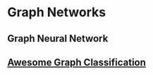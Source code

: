 # Graph Networks

## Graph Neural Network

## [Awesome Graph Classification](https://github.com/benedekrozemberczki/awesome-graph-classification)
